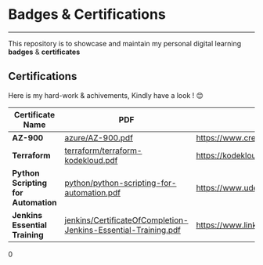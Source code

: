 # Badges & Certifications
---
This repository is to showcase and maintain my personal digital learning **badges** &amp; **certificates**

## Certifications

Here is my hard-work & achivements, Kindly have a look ! 😊

| Certificate Name | PDF | URL |
| ------ | ------ | ------ |
| **AZ-900** | [azure/AZ-900.pdf](https://github.com/nilanjanb3/badges-and-certifications/blob/master/azure/AZ-900.pdf) | https://www.credly.com/badges/0baa1f80-7540-44a0-9234-947f0182e569/ |
| **Terraform** | [terraform/terraform-kodekloud.pdf](https://github.com/nilanjanb3/badges-and-certifications/blob/master/terraform/terraform-kodekloud.pdf) | https://kodekloud.com/certificate-verification/2D03FCDE17EC-2D065154CCD8-2D03F14DBD1E/ |
| **Python Scripting for Automation** | [python/python-scripting-for-automation.pdf](https://github.com/nilanjanb3/badges-and-certifications/blob/master/python/python-scripting-for-automation.pdf) | https://www.udemy.com/certificate/UC-7b44ea1d-0f30-45bb-a994-45f817d9080f/ |
| **Jenkins Essential Training** | [jenkins/CertificateOfCompletion-Jenkins-Essential-Training.pdf](https://github.com/nilanjanb3/badges-and-certifications/blob/master/jenkins/CertificateOfCompletion-Jenkins-Essential-Training.pdf) | https://www.linkedin.com/learning/certificates/a9566dddb3ce4f0baaa3388c5d0ce559599caf65a9ae97f5b2e3db789d8f0702 |
0




